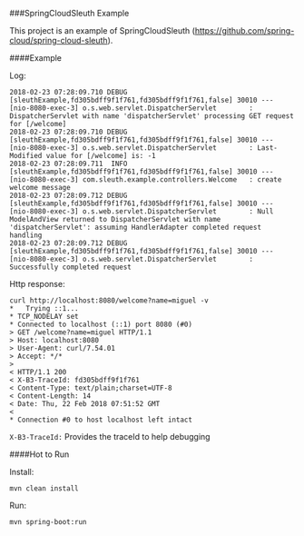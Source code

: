 ###SpringCloudSleuth Example

This project is an example of SpringCloudSleuth (https://github.com/spring-cloud/spring-cloud-sleuth).

####Example

Log:
````
2018-02-23 07:28:09.710 DEBUG [sleuthExample,fd305bdff9f1f761,fd305bdff9f1f761,false] 30010 --- [nio-8080-exec-3] o.s.web.servlet.DispatcherServlet        : DispatcherServlet with name 'dispatcherServlet' processing GET request for [/welcome]
2018-02-23 07:28:09.710 DEBUG [sleuthExample,fd305bdff9f1f761,fd305bdff9f1f761,false] 30010 --- [nio-8080-exec-3] o.s.web.servlet.DispatcherServlet        : Last-Modified value for [/welcome] is: -1
2018-02-23 07:28:09.711  INFO [sleuthExample,fd305bdff9f1f761,fd305bdff9f1f761,false] 30010 --- [nio-8080-exec-3] com.sleuth.example.controllers.Welcome   : create welcome message
2018-02-23 07:28:09.712 DEBUG [sleuthExample,fd305bdff9f1f761,fd305bdff9f1f761,false] 30010 --- [nio-8080-exec-3] o.s.web.servlet.DispatcherServlet        : Null ModelAndView returned to DispatcherServlet with name 'dispatcherServlet': assuming HandlerAdapter completed request handling
2018-02-23 07:28:09.712 DEBUG [sleuthExample,fd305bdff9f1f761,fd305bdff9f1f761,false] 30010 --- [nio-8080-exec-3] o.s.web.servlet.DispatcherServlet        : Successfully completed request
````

Http response:

```curl
curl http://localhost:8080/welcome?name=miguel -v
*   Trying ::1...
* TCP_NODELAY set
* Connected to localhost (::1) port 8080 (#0)
> GET /welcome?name=miguel HTTP/1.1
> Host: localhost:8080
> User-Agent: curl/7.54.01
> Accept: */*
>
< HTTP/1.1 200
< X-B3-TraceId: fd305bdff9f1f761
< Content-Type: text/plain;charset=UTF-8
< Content-Length: 14
< Date: Thu, 22 Feb 2018 07:51:52 GMT
<
* Connection #0 to host localhost left intact
```

``X-B3-TraceId:`` Provides the traceId to help debugging

####Hot to Run

Install:
```
mvn clean install
```

Run:
```
mvn spring-boot:run
```

